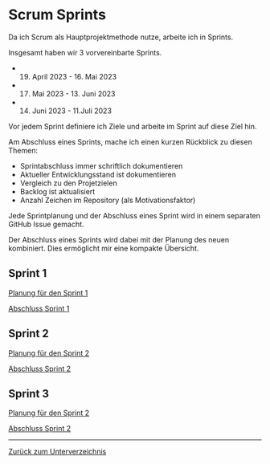 # Scrum Sprints

Da ich Scrum als Hauptprojektmethode nutze, arbeite ich in Sprints.

Insgesamt haben wir 3 vorvereinbarte Sprints.

* 19. April 2023 - 16. Mai 2023
* 17. Mai 2023 - 13. Juni 2023
* 14. Juni 2023 - 11.Juli 2023

Vor jedem Sprint definiere ich Ziele und arbeite im Sprint auf diese Ziel hin.

Am Abschluss eines Sprints, mache ich einen kurzen Rückblick zu diesen Themen:

* Sprintabschluss immer schriftlich dokumentieren
* Aktueller Entwicklungsstand ist dokumentieren
* Vergleich zu den Projetzielen
* Backlog ist aktualisiert
* Anzahl Zeichen im Repository (als Motivationsfaktor)

Jede Sprintplanung und der Abschluss eines Sprint wird in einem separaten GitHub Issue gemacht.

Der Abschluss eines Sprints wird dabei mit der Planung des neuen kombiniert. Dies ermöglicht mir eine kompakte Übersicht.

## Sprint 1

[Planung für den Sprint 1](https://github.com/Euthal02/SemArb1-AWS_Certificate_DNS_Sinkhole/issues/21)

[Abschluss Sprint 1](https://github.com/Euthal02/SemArb1-AWS_Certificate_DNS_Sinkhole/issues/28)

## Sprint 2

[Planung für den Sprint 2](https://github.com/Euthal02/SemArb1-AWS_Certificate_DNS_Sinkhole/issues/28)

[Abschluss Sprint 2](https://github.com/Euthal02/SemArb1-AWS_Certificate_DNS_Sinkhole/issues/29)

## Sprint 3

[Planung für den Sprint 2](https://github.com/Euthal02/SemArb1-AWS_Certificate_DNS_Sinkhole/issues/29)

[Abschluss Sprint 2](https://github.com/Euthal02/SemArb1-AWS_Certificate_DNS_Sinkhole/issues/30)

-----

[Zurück zum Unterverzeichnis](./README.md)
